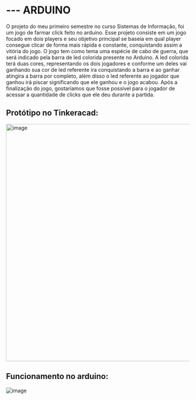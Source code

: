 <h1>--- ARDUINO </h1>
O projeto do meu primeiro semestre no curso Sistemas de Informação, foi um jogo de farmar click feito no arduino. Esse projeto consiste em um jogo focado em dois players e seu objetivo principal se baseia em qual player consegue clicar de forma mais rápida e constante, conquistando assim a vitória do jogo. O jogo tem como tema uma espécie de cabo de guerra, que será indicado pela barra de led colorida presente no Arduino. A led colorida terá duas cores, representando os dois jogadores e conforme um deles vai ganhando sua cor de led referente ira conquistando a barra e ao ganhar atingira a barra por completo, além disso o led referente ao jogador que ganhou irá piscar significando que ele ganhou e o jogo acabou. Após a finalização do jogo, gostaríamos que fosse possível para o jogador de acessar a quantidade de clicks que ele deu durante a partida.  

<h2> Protótipo no Tinkeracad: </h2>
<img width="650" alt="image" src="https://github.com/gabi1415/arduino/assets/87874439/926270ef-423f-4e3e-8bf1-48d0003be25f">

<h2>Funcionamento no arduino:</h2>

![image](https://github.com/gabi1415/arduino/assets/87874439/aef8b7f7-c4e9-4d0b-896d-03b78703e9ae)

